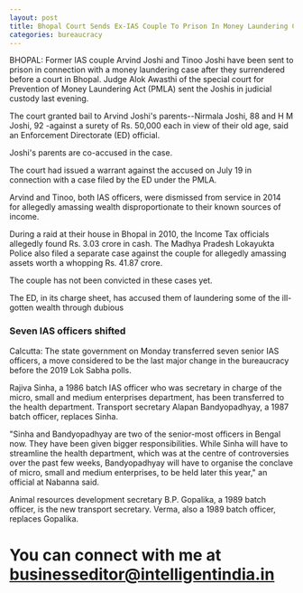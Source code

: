 ```yaml
---
layout: post
title: Bhopal Court Sends Ex-IAS Couple To Prison In Money Laundering Case
categories: bureaucracy
---
```


 

 BHOPAL: Former IAS couple Arvind Joshi and Tinoo Joshi have been sent to prison in connection with a money laundering case after they surrendered before a court in Bhopal.
Judge Alok Awasthi of the special court for Prevention of Money Laundering Act (PMLA) sent the Joshis in judicial custody last evening.

The court granted bail to Arvind Joshi's parents--Nirmala Joshi, 88 and H M Joshi, 92 -against a surety of Rs. 50,000 each in view of their old age, said an Enforcement Directorate (ED) official.

Joshi's parents are co-accused in the case.

The court had issued a warrant against the accused on July 19 in connection with a case filed by the ED under the PMLA.


Arvind and Tinoo, both IAS officers, were dismissed from service in 2014 for allegedly amassing wealth disproportionate to their known sources of income.

During a raid at their house in Bhopal in 2010, the Income Tax officials allegedly found Rs. 3.03 crore in cash. The Madhya Pradesh Lokayukta Police also filed a separate case against the couple for allegedly amassing assets worth a whopping Rs. 41.87 crore.

The couple has not been convicted in these cases yet.
 
The ED, in its charge sheet, has accused them of laundering some of the ill-gotten wealth through dubious



### Seven IAS officers shifted

Calcutta: The state government on Monday transferred seven senior IAS officers, a move considered to be the last major change in the bureaucracy before the 2019 Lok Sabha polls.

Rajiva Sinha, a 1986 batch IAS officer who was secretary in charge of the micro, small and medium enterprises department, has been transferred to the health department. Transport secretary Alapan Bandyopadhyay, a 1987 batch officer, replaces Sinha.

"Sinha and Bandyopadhyay are two of the senior-most officers in Bengal now. They have been given bigger responsibilities. While Sinha will have to streamline the health department, which was at the centre of controversies over the past few weeks, Bandyopadhyay will have to organise the conclave of micro, small and medium enterprises, to be held later this year," an official at Nabanna said.

Animal resources development secretary B.P. Gopalika, a 1989 batch officer, is the new transport secretary. Verma, also a 1989 batch officer, replaces Gopalika.



# You can connect with me at [businesseditor@intelligentindia.in](mailto:businesseditor@intelligentindia.in)
 